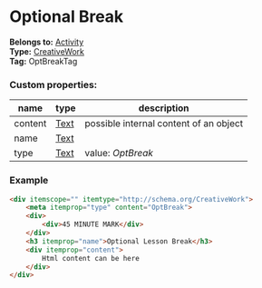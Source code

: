# Optional Break

**Belongs to:** [Activity](../activity.md)  
**Type:** [CreativeWork](http://schema.org/CreativeWork)  
**Tag:** OptBreakTag
 
### Custom properties:

|name|type|description|
|----|----|-----------|
|content|[Text](http://schema.org/Text)|possible internal content of an object |
|name|[Text](http://schema.org/Text)||
|type|[Text](http://schema.org/Text)|value: _OptBreak_|

### Example

```html
<div itemscope="" itemtype="http://schema.org/CreativeWork">
    <meta itemprop="type" content="OptBreak">
    <div>
        <div>45 MINUTE MARK</div>
    </div>
    <h3 itemprop="name">Optional Lesson Break</h3>
    <div itemprop="content">
        Html content can be here
    </div>
</div>
```

